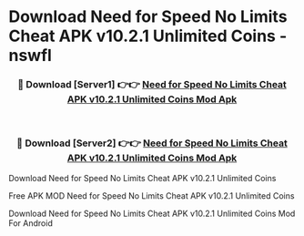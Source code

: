 # Download Need for Speed No Limits Cheat APK v10.2.1 Unlimited Coins - nswfl



<div align="center">
<h3>🔴 Download [Server1] 👉👉 <a href="https://momento.my/?title=Need_for_Speed_No_Limits_Cheat_APK_v10.2.1_Unlimited_Coins">Need for Speed No Limits Cheat APK v10.2.1 Unlimited Coins Mod Apk</a></h3><br>

<h3>🔴 Download [Server2] 👉👉 <a href="https://momento.my/?title=Need_for_Speed_No_Limits_Cheat_APK_v10.2.1_Unlimited_Coins">Need for Speed No Limits Cheat APK v10.2.1 Unlimited Coins Mod Apk</a></h3>
</div>



Download Need for Speed No Limits Cheat APK v10.2.1 Unlimited Coins 

Free APK MOD Need for Speed No Limits Cheat APK v10.2.1 Unlimited Coins 

Download Need for Speed No Limits Cheat APK v10.2.1 Unlimited Coins Mod For Android
